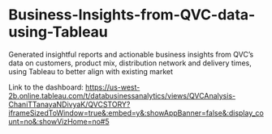 # Business-Insights-from-QVC-data-using-Tableau
Generated insightful reports and actionable business insights from QVC’s data on customers, product mix, distribution network and delivery times, using Tableau to better align with existing market

Link to the dashboard: https://us-west-2b.online.tableau.com/t/databusinessanalytics/views/QVCAnalysis-ChaniTTanayaNDivyaK/QVCSTORY?iframeSizedToWindow=true&:embed=y&:showAppBanner=false&:display_count=no&:showVizHome=no#5
